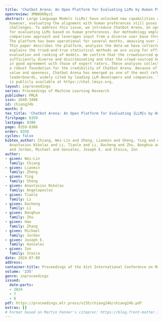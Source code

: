 ```yaml
---
title: 'Chatbot Arena: An Open Platform for Evaluating LLMs by Human Preference'
openreview: 3MW8GKNyzI
abstract: Large Language Models (LLMs) have unlocked new capabilities and applications;
  however, evaluating the alignment with human preferences still poses significant
  challenges. To address this issue, we introduce Chatbot Arena, an open platform
  for evaluating LLMs based on human preferences. Our methodology employs a pairwise
  comparison approach and leverages input from a diverse user base through crowdsourcing.
  The platform has been operational for several months, amassing over 240K votes.
  This paper describes the platform, analyzes the data we have collected so far, and
  explains the tried-and-true statistical methods we are using for efficient and accurate
  evaluation and ranking of models. We confirm that the crowdsourced questions are
  sufficiently diverse and discriminating and that the crowd-sourced human votes are
  in good agreement with those of expert raters. These analyses collectively establish
  a robust foundation for the credibility of Chatbot Arena. Because of its unique
  value and openness, Chatbot Arena has emerged as one of the most referenced LLM
  leaderboards, widely cited by leading LLM developers and companies. The platform
  is publicly available at https://chat.lmsys.org.
layout: inproceedings
series: Proceedings of Machine Learning Research
publisher: PMLR
issn: 2640-3498
id: chiang24b
month: 0
tex_title: 'Chatbot Arena: An Open Platform for Evaluating {LLM}s by Human Preference'
firstpage: 8359
lastpage: 8388
page: 8359-8388
order: 8359
cycles: false
bibtex_author: Chiang, Wei-Lin and Zheng, Lianmin and Sheng, Ying and Angelopoulos,
  Anastasios Nikolas and Li, Tianle and Li, Dacheng and Zhu, Banghua and Zhang, Hao
  and Jordan, Michael and Gonzalez, Joseph E. and Stoica, Ion
author:
- given: Wei-Lin
  family: Chiang
- given: Lianmin
  family: Zheng
- given: Ying
  family: Sheng
- given: Anastasios Nikolas
  family: Angelopoulos
- given: Tianle
  family: Li
- given: Dacheng
  family: Li
- given: Banghua
  family: Zhu
- given: Hao
  family: Zhang
- given: Michael
  family: Jordan
- given: Joseph E.
  family: Gonzalez
- given: Ion
  family: Stoica
date: 2024-07-08
address:
container-title: Proceedings of the 41st International Conference on Machine Learning
volume: '235'
genre: inproceedings
issued:
  date-parts:
  - 2024
  - 7
  - 8
pdf: https://proceedings.mlr.press/v235/chiang24b/chiang24b.pdf
extras: []
# Format based on Martin Fenner's citeproc: https://blog.front-matter.io/posts/citeproc-yaml-for-bibliographies/
---
```

